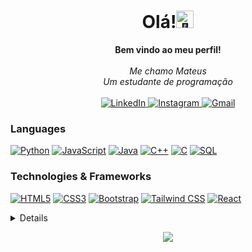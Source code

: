 <h1 align="center">Olá!<img src="https://github.com/wervlad/wervlad/assets/24524555/766d336d-b87d-44ba-807c-c51de2bc6b4d" width="28px" alt="👋"></h1>

<p align="center">
    <b>Bem vindo ao meu perfil!</b><br><br>
    <i>
        Me chamo Mateus<br>
        Um estudante de programação<br>
    </i><br>
    <a href="https://www.linkedin.com/in/mateus-soares-8a583020b/">
        <img src="https://img.shields.io/badge/LinkedIn-blue?style=flat-square&logo=linkedin" alt="LinkedIn">
    </a>
    <a href="https://www.instagram.com/soares_matthew/">
        <img src="https://img.shields.io/badge/Instagram-E4405F?style=flat-square&logo=instagram&logoColor=white" alt="Instagram">
    </a>
    <a href="mailto:mateusviniciussoaresdasilva@gmail.com">
        <img src="https://img.shields.io/badge/Gmail-D14836?style=flat-square&logo=gmail&logoColor=white" alt="Gmail">
    </a>
</p>

### Languages
[![Python](https://img.shields.io/badge/python-black?style=for-the-badge&logo=python)](https://github.com/MateusS0ares)
[![JavaScript](https://img.shields.io/badge/javascript-black?style=for-the-badge&logo=javascript)](https://github.com/MateusS0ares)
[![Java](https://img.shields.io/badge/java-black?style=for-the-badge&logo=openjdk)](https://github.com/MateusS0ares)
[![C++](https://img.shields.io/badge/c++-black?style=for-the-badge&logo=cplusplus)](https://github.com/MateusS0ares)
[![C](https://img.shields.io/badge/c-black?style=for-the-badge&logo=c)](https://github.com/MateusS0ares)
[![SQL](https://img.shields.io/badge/sql-black?style=for-the-badge&logo=mysql)](https://github.com/MateusS0ares)

### Technologies & Frameworks
[![HTML5](https://img.shields.io/badge/html5-black?style=for-the-badge&logo=html5)](https://github.com/MateusS0ares)
[![CSS3](https://img.shields.io/badge/css3-black?style=for-the-badge&logo=css3)](https://github.com/MateusS0ares)
[![Bootstrap](https://img.shields.io/badge/Bootstrap-black?style=for-the-badge&logo=bootstrap&logoColor=white)](https://github.com/MateusS0ares)
[![Tailwind CSS](https://img.shields.io/badge/Tailwind_CSS-black?style=for-the-badge&logo=tailwind-css&logoColor=white)](https://github.com/MateusS0ares)
[![React](https://img.shields.io/badge/react-black?style=for-the-badge&logo=react)](https://github.com/MateusS0ares)

<details>
<p align="center">
  <a href="https://github.com/MateusS0ares">
    <img src="http://github-profile-summary-cards.vercel.app/api/cards/profile-details?username=MateusS0ares&theme=radical" />
  </a>
</p>
<p align="center">
  <a href="https://github.com/MateusS0ares">
   <img height="180em" src="https://github-readme-stats-git-masterrstaa-rickstaa.vercel.app/api/top-langs/?username=MateusS0ares&layout=compact&langs_count=10&theme=radical"/>
  </a>
</p>
</details>

<p align="center">
  <a href="https://github.com/MateusS0ares">
    <img src="https://komarev.com/ghpvc/?username=MateusS0ares&color=blueviolet&style=flat)" />
  </a>
</p>
<!--

- 🔭 I’m currently working on ...
- 🌱 I’m currently learning ...
- 👯 I’m looking to collaborate on ...
- 🤔 I’m looking for help with ...
- 💬 Ask me about ...
- 📫 How to reach me: ...
- 😄 Pronouns: ...
- ⚡ Fun fact: ...
-->

- 👋 Hi, I’m @MateusS0ares
- 👀 I’m interested in ...
- 🌱 I’m currently learning ...
- 💞️ I’m looking to collaborate on ...
- 📫 How to reach me ...

<!---
MateusS0ares/MateusS0ares is a ✨ special ✨ repository because its `README.md` (this file) appears on your GitHub profile.
You can click the Preview link to take a look at your changes.
--->
